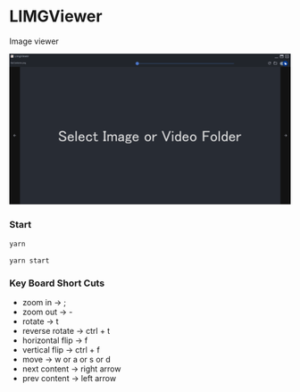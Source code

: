 # LIMGViewer
 Image viewer

<img src="./doc/screenShot.png"/>

### Start
```
yarn
```
```
yarn start
```

### Key Board Short Cuts
* zoom in -> ;
* zoom out -> -
* rotate -> t
* reverse rotate -> ctrl + t
* horizontal flip -> f
* vertical flip -> ctrl + f
* move -> w or a or s or d
* next content -> right arrow
* prev content -> left arrow